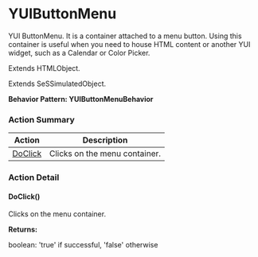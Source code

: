 # YUIButtonMenu

YUI ButtonMenu. It is a container attached to a menu button. Using this container is useful when you need to house HTML content or another YUI widget, such as a Calendar or Color Picker.
 
Extends HTMLObject.

Extends SeSSimulatedObject.





**Behavior Pattern: YUIButtonMenuBehavior**


<!-- ============================== property summary ========================== -->

	
<!-- ============================== action summary ========================== -->



### Action Summary

|  **Action** | **Description** | 
| ----------- | --------------- |
|	[DoClick](#DoClick) | Clicks on the menu container. |




<!-- ============================== property detail ========================== -->
	
	
<!-- ============================== action detail ========================== -->
	
### Action Detail
		
<a name="DoClick"></a>    
#### DoClick()

Clicks on the menu container.




**Returns:**

boolean: 'true' if successful, 'false' otherwise



<a name="see.also.yuibuttonmenu.doclick"></a>

	

